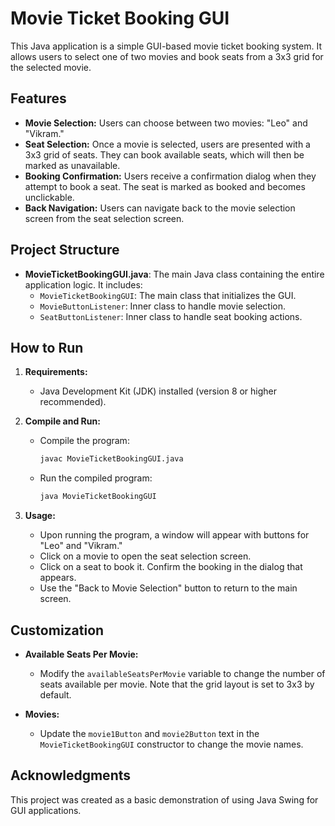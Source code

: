 # Movie Ticket Booking GUI

This Java application is a simple GUI-based movie ticket booking system. It allows users to select one of two movies and book seats from a 3x3 grid for the selected movie.

## Features

- **Movie Selection:** Users can choose between two movies: "Leo" and "Vikram."
- **Seat Selection:** Once a movie is selected, users are presented with a 3x3 grid of seats. They can book available seats, which will then be marked as unavailable.
- **Booking Confirmation:** Users receive a confirmation dialog when they attempt to book a seat. The seat is marked as booked and becomes unclickable.
- **Back Navigation:** Users can navigate back to the movie selection screen from the seat selection screen.

## Project Structure

- **MovieTicketBookingGUI.java**: The main Java class containing the entire application logic. It includes:
  - `MovieTicketBookingGUI`: The main class that initializes the GUI.
  - `MovieButtonListener`: Inner class to handle movie selection.
  - `SeatButtonListener`: Inner class to handle seat booking actions.

## How to Run

1. **Requirements:**
   - Java Development Kit (JDK) installed (version 8 or higher recommended).
   
2. **Compile and Run:**
   - Compile the program:
     ```bash
     javac MovieTicketBookingGUI.java
     ```
   - Run the compiled program:
     ```bash
     java MovieTicketBookingGUI
     ```

3. **Usage:**
   - Upon running the program, a window will appear with buttons for "Leo" and "Vikram."
   - Click on a movie to open the seat selection screen.
   - Click on a seat to book it. Confirm the booking in the dialog that appears.
   - Use the "Back to Movie Selection" button to return to the main screen.

## Customization

- **Available Seats Per Movie:**
  - Modify the `availableSeatsPerMovie` variable to change the number of seats available per movie. Note that the grid layout is set to 3x3 by default.
  
- **Movies:**
  - Update the `movie1Button` and `movie2Button` text in the `MovieTicketBookingGUI` constructor to change the movie names.

## Acknowledgments

This project was created as a basic demonstration of using Java Swing for GUI applications.
